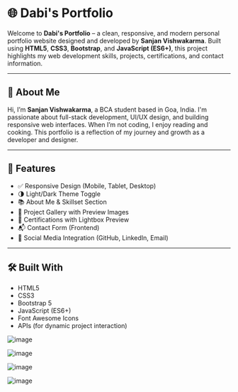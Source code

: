 # 🌐 Dabi's Portfolio

Welcome to **Dabi's Portfolio** – a clean, responsive, and modern personal portfolio website designed and developed by **Sanjan Vishwakarma**. Built using **HTML5**, **CSS3**, **Bootstrap**, and **JavaScript (ES6+)**, this project highlights my web development skills, projects, certifications, and contact information.

---

## 🧠 About Me

Hi, I’m **Sanjan Vishwakarma**, a BCA student based in Goa, India. I'm passionate about full-stack development, UI/UX design, and building responsive web interfaces. When I’m not coding, I enjoy reading and cooking. This portfolio is a reflection of my journey and growth as a developer and designer.

---

## 🚀 Features

- ✅ Responsive Design (Mobile, Tablet, Desktop)
- 🌗 Light/Dark Theme Toggle
- 📚 About Me & Skillset Section
- 💼 Project Gallery with Preview Images
- 🏅 Certifications with Lightbox Preview
- 📬 Contact Form (Frontend)
- 🔗 Social Media Integration (GitHub, LinkedIn, Email)

---

## 🛠️ Built With

- HTML5
- CSS3
- Bootstrap 5
- JavaScript (ES6+)
- Font Awesome Icons
- APIs (for dynamic project interaction)

![image](https://github.com/user-attachments/assets/343a44c2-7621-45c7-a4b6-660416e38a9c)

![image](https://github.com/user-attachments/assets/17c85e91-ce17-4e79-b869-f8650f82677a)

![image](https://github.com/user-attachments/assets/17b2b48c-8544-423e-952e-13e3dbd8473d)

![image](https://github.com/user-attachments/assets/6a69ed61-33b7-401f-bafb-edb5ee3e7358)

